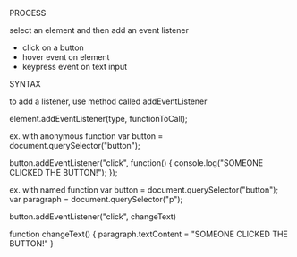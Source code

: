 PROCESS

select an element and then add an event listener
  - click on a button
  - hover event on element
  - keypress event on text input


SYNTAX

to add a listener, use method called addEventListener

element.addEventListener(type, functionToCall);

ex. with anonymous function
var button = document.querySelector("button");

button.addEventListener("click", function() {
  console.log("SOMEONE CLICKED THE BUTTON!");
  });

ex. with named function
var button = document.querySelector("button");
var paragraph = document.querySelector("p");

button.addEventListener("click", changeText)

function changeText() {
  paragraph.textContent = "SOMEONE CLICKED THE BUTTON!"
}
